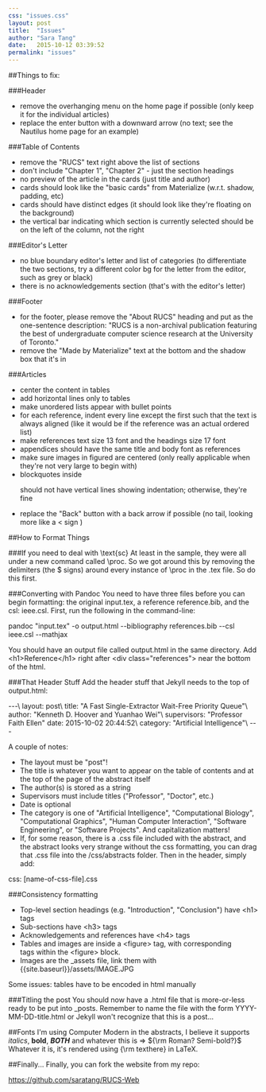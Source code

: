 ```yaml
---
css: "issues.css"
layout: post
title:  "Issues"
author: "Sara Tang"
date:   2015-10-12 03:39:52
permalink: "issues"
---
```


##Things to fix:

###Header
* remove the overhanging menu on the home page if possible (only keep it for the individual articles)
* replace the enter button with a downward arrow (no text; see the Nautilus home page for an example)

###Table of Contents

* remove the "RUCS" text right above the list of sections
* don't include "Chapter 1", "Chapter 2" - just the section headings
* no preview of the article in the cards (just title and author)
* cards should look like the "basic cards" from Materialize (w.r.t. shadow, padding, etc)
* cards should have distinct edges (it should look like they're floating on the background)
* the vertical bar indicating which section is currently selected should be on the left of the column, not the right

###Editor's Letter

* no blue boundary editor's letter and list of categories (to differentiate the two sections, try a different color bg for the letter from the editor, such as grey or black)
* there is no acknowledgements section (that's with the editor's letter)

###Footer

* for the footer, please remove the "About RUCS" heading and put as the one-sentence description: "RUCS is a non-archival publication featuring the best of undergraduate computer science research at the University of Toronto."
* remove the "Made by Materialize" text at the bottom and the shadow box that it's in

###Articles

* center the content in tables
* add horizontal lines only to tables
* make unordered lists appear with bullet points
* for each reference, indent every line except the first such that the text is always aligned (like it would be if the reference was an actual ordered list)
* make references text size 13 font and the headings size 17 font
* appendices should have the same title and body font as references
* make sure images in figured are centered (only really applicable when they're not very large to begin with)
* blockquotes inside <p class="algorithm"> should not have vertical lines showing indentation; otherwise, they're fine
* replace the "Back" button with a back arrow if possible (no tail, looking more like a < sign )

##How to Format Things

###If you need to deal with \text{sc}
At least in the sample, they were all under a new command called \\proc. So we got around this by removing the delimiters (the $ signs) around every instance of \\proc in the .tex file. So do this first.

###Converting with Pandoc
You need to have three files before you can begin formatting: the original input.tex, a reference reference.bib, and the csl: ieee.csl. First, run the following in the command-line:

pandoc "input.tex" -o output.html --bibliography references.bib --csl ieee.csl --mathjax

You should have an output file called output.html in the same directory. Add \<h1\>Reference\</h1\> right after \<div class="references"\> near the bottom of the html.

###That Header Stuff
Add the header stuff that Jekyll needs to the top of output.html:

\-\-\-\\
layout: post\\
title: "A Fast Single-Extractor Wait-Free Priority Queue"\\
author: "Kenneth D. Hoover and Yuanhao Wei"\\
supervisors: "Professor Faith Ellen"
date: 2015-10-02 20:44:52\\
category: "Artificial Intelligence"\\
\-\-\-

A couple of notes:

* The layout must be "post"!
* The title is whatever you want to appear on the table of contents and at the top of the page of the abstract itself
* The author(s) is stored as a string
* Supervisors must include titles ("Professor", "Doctor", etc.)
* Date is optional
* The category is one of "Artificial Intelligence", "Computational Biology", "Computational Graphics", "Human Computer Interaction", "Software Engineering", or "Software Projects". And capitalization matters!
* If, for some reason, there is a .css file included with the abstract, and the abstract looks very strange without the css formatting, you can drag that .css file into the /css/abstracts folder. Then in the header, simply add:

css: [name-of-css-file].css

###Consistency formatting
* Top-level section headings (e.g. "Introduction", "Conclusion") have \<h1\> tags
* Sub-sections have \<h3\> tags
* Acknowledgements and references have \<h4\> tags
* Tables and images are inside a \<figure\> tag, with corresponding <figcaption> tags within the \<figure\> block.
* Images are the _assets file, link them with \{\{site.baseurl\}\}/assets/IMAGE.JPG

Some issues: tables have to be encoded in html manually


###Titling the post
You should now have a .html file that is more-or-less ready to be put into _posts. Remember to name the file with the form YYYY-MM-DD-title.html or Jekyll won't recognize that this is a post...

##Fonts
I'm using Computer Modern in the abstracts, I believe it supports *italics*, <b>bold</b>, <i><b>BOTH</b></i> and whatever this is => ${\rm Roman? Semi-bold?}$ Whatever it is, it's rendered using {\rm texthere} in LaTeX.

##Finally...
Finally, you can fork the website from my repo:

<a href="https://github.com/saratang/RUCS-Web" target="_blank" >https://github.com/saratang/RUCS-Web</a>